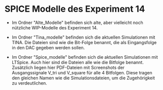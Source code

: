 # SPICE Modelle des Experiment 14

- Im Ordner "Alte_Modelle" befinden sich alte, aber vielleicht noch nützliche WIP-Modelle des Experiment 14. 

- Im Ordner "Tina_modelle" befinden sich die aktuellen Simulationen mit TINA. Die Dateien sind wie die Bit-Folge benannt, die als Eingangsfolge in den DAC gegeben werden sollen.

- Im Ordner "Spice_modelle" befinden sich die aktuellen Simulationen mit LTSpice. Auch hier sind die Dateien alle wie die Bitfolge benannt. Zusätzlich liegen hier PDF-Dateien mit Screenshots der Ausgangssignale V_tri und V_square für alle 4 Bitfolgen. Diese tragen den gleichen Namen wie die Simulationsdateien, um die Zugehörigkeit zu verdeutlichen.


